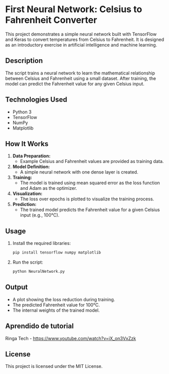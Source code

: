 # First Neural Network: Celsius to Fahrenheit Converter

This project demonstrates a simple neural network built with TensorFlow and Keras to convert temperatures from Celsius to Fahrenheit. It is designed as an introductory exercise in artificial intelligence and machine learning.

## Description

The script trains a neural network to learn the mathematical relationship between Celsius and Fahrenheit using a small dataset. After training, the model can predict the Fahrenheit value for any given Celsius input.

## Technologies Used

- Python 3
- TensorFlow
- NumPy
- Matplotlib

## How It Works

1. **Data Preparation:**
   - Example Celsius and Fahrenheit values are provided as training data.
2. **Model Definition:**
   - A simple neural network with one dense layer is created.
3. **Training:**
   - The model is trained using mean squared error as the loss function and Adam as the optimizer.
4. **Visualization:**
   - The loss over epochs is plotted to visualize the training process.
5. **Prediction:**
   - The trained model predicts the Fahrenheit value for a given Celsius input (e.g., 100°C).

## Usage

1. Install the required libraries:
   ```bash
   pip install tensorflow numpy matplotlib
   ```
2. Run the script:
   ```bash
   python NeuralNetwork.py
   ```

## Output

- A plot showing the loss reduction during training.
- The predicted Fahrenheit value for 100°C.
- The internal weights of the trained model.

## Aprendido de tutorial

Ringa Tech - https://www.youtube.com/watch?v=iX_on3VxZzk

## License

This project is licensed under the MIT License.
